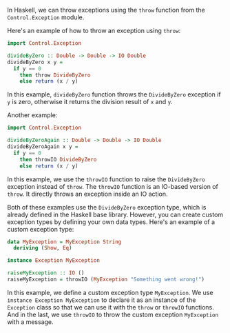 In Haskell, we can throw exceptions using the `throw` function from the `Control.Exception` module.

Here's an example of how to throw an exception using `throw`:

```haskell
import Control.Exception

divideByZero :: Double -> Double -> IO Double
divideByZero x y =
  if y == 0
    then throw DivideByZero
    else return (x / y)
```

In this example, `divideByZero` function throws the `DivideByZero` exception if `y` is zero, otherwise it returns the division result of `x` and `y`. 

Another example:

```haskell
import Control.Exception

divideByZeroAgain :: Double -> Double -> IO Double
divideByZeroAgain x y =
  if y == 0
    then throwIO DivideByZero
    else return (x / y)
```

In this example, we use the `throwIO` function to raise the `DivideByZero` exception instead of `throw`. The `throwIO` function is an IO-based version of `throw`. It directly throws an exception inside an IO action.

Both of these examples use the `DivideByZero` exception type, which is already defined in the Haskell base library. However, you can create custom exception types by defining your own data types. Here's an example of a custom exception type:

```haskell
data MyException = MyException String
  deriving (Show, Eq)

instance Exception MyException

raiseMyException :: IO ()
raiseMyException = throwIO (MyException "Something went wrong!")
```

In this example, we define a custom exception type `MyException`. We use `instance Exception MyException` to declare it as an instance of the `Exception` class so that we can use it with the `throw` or `throwIO` functions. And in the last, we use `throwIO` to throw the custom exception `MyException` with a message.
